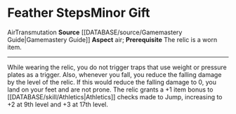 ﻿---
element: Air
id: '2'
item_category: Relics
name: Feather Steps
prerequisite: The relic is a worn item.
rarity: Common
rus_type_level: null
school: Transmutation
source: '[[DATABASE/source/Gamemastery Guide|Gamemastery Guide]]'
trait:
- '[[DATABASE/trait/Air|Air]]'
- '[[DATABASE/trait/Transmutation|Transmutation]]'
type: Relic Minor Gift

---
# Feather Steps<span class="item-type">Minor Gift</span>

<span class="item-trait">Air</span><span class="item-trait">Transmutation</span>
**Source** [[DATABASE/source/Gamemastery Guide|Gamemastery Guide]]
**Aspect** air; **Prerequisite** The relic is a worn item.

---
While wearing the relic, you do not trigger traps that use weight or pressure plates as a trigger. Also, whenever you fall, you reduce the falling damage by the level of the relic. If this would reduce the falling damage to 0, you land on your feet and are not prone. The relic grants a +1 item bonus to [[DATABASE/skill/Athletics|Athletics]] checks made to Jump, increasing to +2 at 9th level and +3 at 17th level.